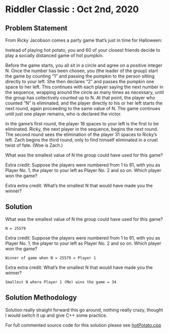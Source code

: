 # Riddler Classic : Oct 2nd, 2020 




## Problem Statement

From Ricky Jacobson comes a party game that’s just in time for Halloween:

Instead of playing hot potato, you and 60 of your closest friends decide to play a socially distanced game of hot pumpkin.

Before the game starts, you all sit in a circle and agree on a positive integer N. Once the number has been chosen, you (the leader of the group) start the game by counting “1” and passing the pumpkin to the person sitting directly to your left. She then declares “2” and passes the pumpkin one space to her left. This continues with each player saying the next number in the sequence, wrapping around the circle as many times as necessary, until the group has collectively counted up to N. At that point, the player who counted “N” is eliminated, and the player directly to his or her left starts the next round, again proceeding to the same value of N. The game continues until just one player remains, who is declared the victor.

In the game’s first round, the player 18 spaces to your left is the first to be eliminated. Ricky, the next player in the sequence, begins the next round. The second round sees the elimination of the player 31 spaces to Ricky’s left. Zach begins the third round, only to find himself eliminated in a cruel twist of fate. (Woe is Zach.)

What was the smallest value of N the group could have used for this game?

Extra credit: Suppose the players were numbered from 1 to 61, with you as Player No. 1, the player to your left as Player No. 2 and so on. Which player won the game?

Extra extra credit: What’s the smallest N that would have made you the winner?

## Solution

What was the smallest value of N the group could have used for this game?

`N = 25579`

Extra credit: Suppose the players were numbered from 1 to 61, with you as Player No. 1, the player to your left as Player No. 2 and so on. Which player won the game?

`Winner of game when N = 25579 = Player 1`

Extra extra credit: What’s the smallest N that would have made you the winner?

`Smallest N where Player 1 (Me) wins the game = 34`

## Solution Methodology

Solution really straight forward this go around, nothing really crazy, thought I would switch it up and give C++ some practice.

For full commented source code for this solution please see [hotPotato.cpp](https://github.com/mattlee95/Riddler/blob/master/Oct30_2020/hotPotato.cpp)

